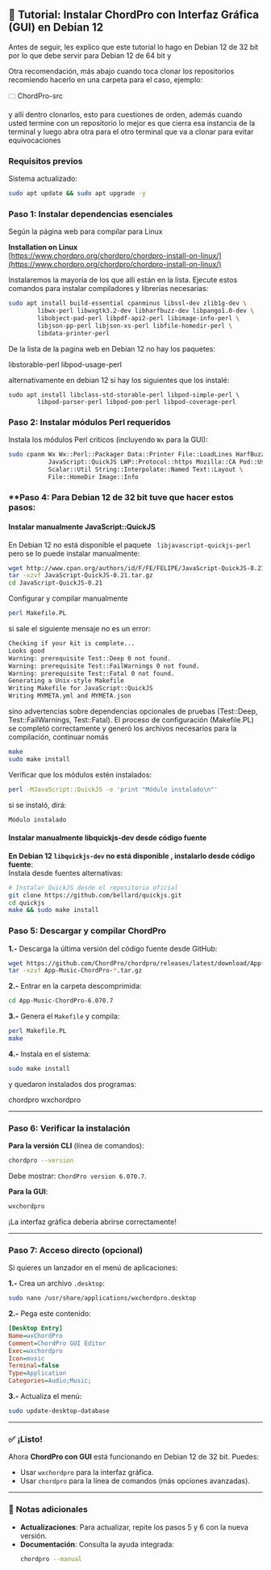 

## 🎸 **Tutorial: Instalar ChordPro con Interfaz Gráfica (GUI) en Debian 12**

Antes de seguir, les explico que este tutorial lo hago en Debian 12 de 32 bit por lo que debe servir para Debian 12 de 64 bit y 

Otra recomendación, más abajo cuando toca clonar los repositorios recomiendo hacerlo en una carpeta para el caso, ejemplo:

🗀 ChordPro-src

y allí dentro clonarlos, esto para cuestiones de orden, además cuando usted termine con un repositorio lo mejor es que cierra esa instancia de la terminal y luego abra otra para el otro terminal que va a clonar para evitar equivocaciones


### **Requisitos previos**
Sistema actualizado:

```bash
sudo apt update && sudo apt upgrade -y
```

### **Paso 1: Instalar dependencias esenciales**
Según la página web para compilar para Linux

**Installation on Linux**  
[https://www.chordpro.org/chordpro/chordpro-install-on-linux/](https://www.chordpro.org/chordpro/chordpro-install-on-linux/)

Instalaremos la mayoría de los que allí están en la lista. Ejecute estos comandos para instalar compiladores y librerías necesarias:

```bash
sudo apt install build-essential cpanminus libssl-dev zlib1g-dev \
        libwx-perl libwxgtk3.2-dev libharfbuzz-dev libpango1.0-dev \
        libobject-pad-perl libpdf-api2-perl libimage-info-perl \
        libjson-pp-perl libjson-xs-perl libfile-homedir-perl \
        libdata-printer-perl
```
  
De la lista de la pagina web en Debian 12 no hay los paquetes:

libstorable-perl 
libpod-usage-perl

alternativamente en debian 12 si hay los siguientes que los instalé:

```
sudo apt install libclass-std-storable-perl libpod-simple-perl \
        libpod-parser-perl libpod-pom-perl libpod-coverage-perl
```

### **Paso 2: Instalar módulos Perl requeridos**
Instala los módulos Perl críticos (incluyendo `Wx` para la GUI):

```bash
sudo cpanm Wx Wx::Perl::Packager Data::Printer File::LoadLines HarfBuzz::Shaper \
           JavaScript::QuickJS LWP::Protocol::https Mozilla::CA Pod::Usage \
           Scalar::Util String::Interpolate::Named Text::Layout \
           File::HomeDir Image::Info
```

### **Paso 4: Para Debian 12 de 32 bit tuve que hacer estos pasos:

#### Instalar manualmente JavaScript::QuickJS
En Debian 12 no está disponible el paquete ` libjavascript-quickjs-perl` pero se lo puede instalar manualmente:

```bash
wget http://www.cpan.org/authors/id/F/FE/FELIPE/JavaScript-QuickJS-0.21.tar.gz
tar -xzvf JavaScript-QuickJS-0.21.tar.gz
cd JavaScript-QuickJS-0.21
```

Configurar y compilar manualmente

```bash
perl Makefile.PL
```

si sale el siguiente mensaje no es un error:

```bash
Checking if your kit is complete...
Looks good
Warning: prerequisite Test::Deep 0 not found.
Warning: prerequisite Test::FailWarnings 0 not found.
Warning: prerequisite Test::Fatal 0 not found.
Generating a Unix-style Makefile
Writing Makefile for JavaScript::QuickJS
Writing MYMETA.yml and MYMETA.json
```

sino advertencias sobre dependencias opcionales de pruebas (Test::Deep, Test::FailWarnings, Test::Fatal). El proceso de configuración (Makefile.PL) se completó correctamente y generó los archivos necesarios para la compilación, continuar nomás 

```bash
make
sudo make install
```

Verificar que los módulos estén instalados:

```bash
perl -MJavaScript::QuickJS -e 'print "Módulo instalado\n"'
```

si se instaló, dirá:

```bash
Módulo instalado
```

#### Instalar manualmente libquickjs-dev desde código fuente
**En Debian 12 `libquickjs-dev` no está disponible , instalarlo desde código fuente**:  
   Instala desde fuentes alternativas:
   
```bash
# Instalar QuickJS desde el repositorio oficial
git clone https://github.com/bellard/quickjs.git
cd quickjs
make && sudo make install
```


### **Paso 5: Descargar y compilar ChordPro**

**1.-** Descarga la última versión del código fuente desde GitHub:

```bash
wget https://github.com/ChordPro/chordpro/releases/latest/download/App-Music-ChordPro-6.070.7.tar.gz
tar -xzvf App-Music-ChordPro-*.tar.gz  
```
    
**2.-** Entrar en la carpeta descomprimida:

```bash 
cd App-Music-ChordPro-6.070.7
```  

**3.-** Genera el `Makefile` y compila:

```bash
perl Makefile.PL
make
```

**4.-** Instala en el sistema:

```bash
sudo make install
```  

y quedaron instalados dos programas:  
 
   chordpro
   wxchordpro

---

### **Paso 6: Verificar la instalación**

**Para la versión CLI** (línea de comandos):

```bash
chordpro --version
```

  Debe mostrar: `ChordPro version 6.070.7`.

**Para la GUI**:

```bash
wxchordpro
```

 ¡La interfaz gráfica debería abrirse correctamente!

---

### **Paso 7: Acceso directo (opcional)**
Si quieres un lanzador en el menú de aplicaciones:

**1.-** Crea un archivo `.desktop`:

```bash
sudo nano /usr/share/applications/wxchordpro.desktop
```
    
**2.-** Pega este contenido:

```ini
[Desktop Entry]
Name=wxChordPro
Comment=ChordPro GUI Editor
Exec=wxchordpro
Icon=music
Terminal=false
Type=Application
Categories=Audio;Music;
```
    
**3.-** Actualiza el menú:

```bash
sudo update-desktop-database
```

---

### ✅ **¡Listo!**
Ahora  **ChordPro con GUI** está funcionando en Debian 12 de 32 bit. Puedes:

- Usar `wxchordpro` para la interfaz gráfica.
- Usar `chordpro` para la línea de comandos (más opciones avanzadas).

---

### 📌 **Notas adicionales**
- **Actualizaciones**: Para actualizar, repite los pasos 5 y 6 con la nueva versión.
- **Documentación**: Consulta la ayuda integrada:
    ```bash
    chordpro --manual
    ```
